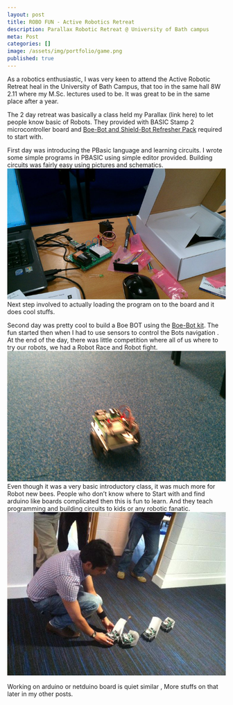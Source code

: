 ```yaml
---
layout: post
title: ROBO FUN - Active Robotics Retreat 
description: Parallax Robotic Retreat @ University of Bath campus 
meta: Post
categories: []
image: /assets/img/portfolio/game.png
published: true
---
```



<p class="type--big">As a robotics enthusiastic, I was very keen to attend the Active Robotic Retreat heal in the University of Bath Campus, that too in the same hall 8W 2.11 where my M.Sc. lectures used to be.  It was great to be in the same place after a year.</p>

The 2 day retreat was basically a class held my Parallax (link here) to let people know basic of Robots. They provided with BASIC Stamp 2 microcontroller board and [Boe-Bot and Shield-Bot Refresher Pack]( https://www.parallax.com/product/572-28132) required to start with.

First day was introducing the PBasic language and learning circuits. I wrote some simple programs in PBASIC using simple editor provided.  Building circuits was fairly easy using pictures and schematics.
![Kit](/assets/img/blog-img/ROBO-FUN-IMG1.jpg)
Next step involved to actually loading the program on to the board and it does cool stuffs.


Second day was pretty cool to build a Boe BOT using the [Boe-Bot kit]( https://www.parallax.com/product/28132). The fun started then when I had to use sensors to control the Bots navigation . 
At the end of the day, there was little competition where all of us where to try our robots, we had a Robot Race and Robot fight.  
![Kit](/assets/img/blog-img/ROBO-FUN-IMG2.jpg)
Even though it was a very basic introductory class, it was much more for Robot new bees. People who don’t know where to Start with and find arduino like boards complicated then this is fun to learn. And they teach programming and building circuits to kids or any robotic fanatic.
![Kit](/assets/img/blog-img/ROBO-FUN-IMG3.jpg)
<p>Working on arduino or netduino board is quiet similar , More stuffs on that later in my other posts. </p>
